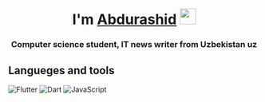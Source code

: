 

<!--
**Abdurashid006/Abdurashid006** is a ✨ _special_ ✨ repository because its `README.md` (this file) appears on your GitHub profile.

-->
<h1 align="center"> I'm <a href="https://daniilshat.ru/" target="_blank">Abdurashid</a> 
<img src="https://github.com/blackcater/blackcater/raw/main/images/Hi.gif" height="32"/></h1>
<h3 align="center">Computer science student, IT news writer from Uzbekistan uz </h3>

## Langueges and tools 
<span>
<img src="https://camo.githubusercontent.com/097cce3006adefa4dc166339d1d8971a0a9981f3d9971284d5327f6be9e159fb/68747470733a2f2f696d672e736869656c64732e696f2f62616467652f2d466c75747465722d3039303930393f7374796c653d666f722d7468652d6261646765266c6f676f3d666c7574746572266c6f676f436f6c6f723d343743354642" alt="Flutter" data-canonical-src="https://img.shields.io/badge/-Flutter-090909?style=for-the-badge&amp;logo=flutter&amp;logoColor=47C5FB" style="max-width: 100%;">
<img src="https://camo.githubusercontent.com/ada65a2b5f69ce66a2b153e12317fd8faa6ee98bafdab15d60fdd1e9156c1884/68747470733a2f2f696d672e736869656c64732e696f2f62616467652f2d446172742d3039303930393f7374796c653d666f722d7468652d6261646765266c6f676f3d64617274266c6f676f436f6c6f723d303937434442" alt="Dart" data-canonical-src="https://img.shields.io/badge/-Dart-090909?style=for-the-badge&amp;logo=dart&amp;logoColor=097CDB" style="max-width: 100%;">
<img src="https://camo.githubusercontent.com/01a47d16f46c9a251acf847c5c746bb9af8e11111e96e18c3e47ca8d6b506770/68747470733a2f2f696d672e736869656c64732e696f2f62616467652f2d4a6176615363726970742d3039303930393f7374796c653d666f722d7468652d6261646765266c6f676f3d4a617661536372697074266c6f676f436f6c6f723d453944353444" alt="JavaScript" data-canonical-src="https://img.shields.io/badge/-JavaScript-090909?style=for-the-badge&amp;logo=JavaScript&amp;logoColor=E9D54D" style="max-width: 100%;">
</span>

